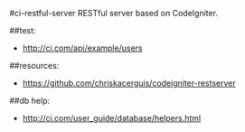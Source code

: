#ci-restful-server
RESTful server based on CodeIgniter.

##test:
+ http://ci.com/api/example/users

##resources:
+ https://github.com/chriskacerguis/codeigniter-restserver

##db help:
+ http://ci.com/user_guide/database/helpers.html
